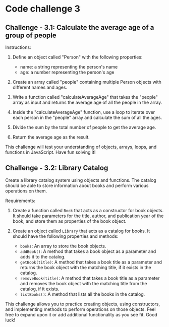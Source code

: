 # Code challenge 3

## Challenge - 3.1: Calculate the average age of a group of people

Instructions:
1. Define an object called "Person" with the following properties:
   - name: a string representing the person's name
   - age: a number representing the person's age

2. Create an array called "people" containing multiple Person objects with different names and ages.

3. Write a function called "calculateAverageAge" that takes the "people" array as input and returns the average age of all the people in the array.

4. Inside the "calculateAverageAge" function, use a loop to iterate over each person in the "people" array and calculate the sum of all the ages.

5. Divide the sum by the total number of people to get the average age.

6. Return the average age as the result.

This challenge will test your understanding of objects, arrays, loops, and functions in JavaScript. Have fun solving it!

## Challenge - 3.2: Library Catalog

Create a library catalog system using objects and functions. The catalog should be able to store information about books and perform various operations on them.

Requirements:
1. Create a function called `Book` that acts as a constructor for book objects. It should take parameters for the title, author, and publication year of the book, and store them as properties of the book object.

2. Create an object called `Library` that acts as a catalog for books. It should have the following properties and methods:
   - `books`: An array to store the book objects.
   - `addBook()`: A method that takes a book object as a parameter and adds it to the catalog.
   - `getBook(title)`: A method that takes a book title as a parameter and returns the book object with the matching title, if it exists in the catalog.
   - `removeBook(title)`: A method that takes a book title as a parameter and removes the book object with the matching title from the catalog, if it exists.
   - `listBooks()`: A method that lists all the books in the catalog.

This challenge allows you to practice creating objects, using constructors, and implementing methods to perform operations on those objects. Feel free to expand upon it or add additional functionality as you see fit. Good luck! 